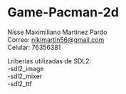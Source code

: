 # Game-Pacman-2d

 Nisse Maximiliano Martinez Pardo  
Correo: nikimartin56@gmail.com  
Celular: 76356381

Lriberias utilizadas de SDL2:  
-sdl2_image  
-sdl2_mixer  
-sdl2_ttf  
